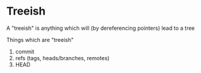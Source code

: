 # Treeish

A "treeish" is anything which will (by dereferencing pointers) lead to a tree

Things which are "treeish"

1. commit
1. refs (tags, heads/branches, remotes)
1. HEAD
